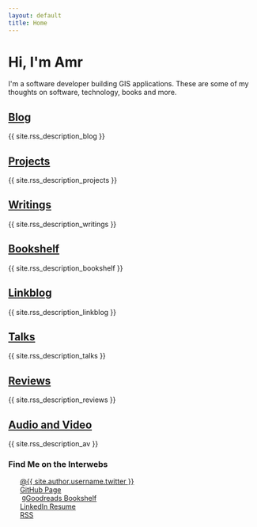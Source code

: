 ```yaml
---
layout: default
title: Home
---
```


# Hi, I'm Amr

I'm a software developer building GIS applications. These are some of my thoughts on software, technology, books and more.

## [Blog](/blog/)  
{{ site.rss_description_blog }}  

## [Projects](/projects/)  
{{ site.rss_description_projects }}  

## [Writings](/writings/)  
{{ site.rss_description_writings }}  

## [Bookshelf](/bookshelf/)  
{{ site.rss_description_bookshelf }}  

## [Linkblog](/linkblog/)  
{{ site.rss_description_linkblog }}  

## [Talks](/talks/)  
{{ site.rss_description_talks }}  

## [Reviews](/reviews/)  
{{ site.rss_description_reviews }}  

## [Audio and Video](/av/)  
{{ site.rss_description_av }}  

<!--
##[Tools](/tools/)##  
{{ site.rss_description_tools }}  

##[Bookmarks](/bookmarks/)##  
{{ site.rss_description_bookmarks }}  

##[Favorites](/favs/)##  
{{ site.rss_description_favs }}  
    -->

### Find Me on the Interwebs  
<ul style="list-style-type:none">
    <li>
        <a class="sidebar-nav-item side-nav-icon" 
   href="https://twitter.com/{{ site.author.username.twitter }}" rel="me">
            <i class="fa fa-twitter fa-lg frontPageIcons" title="twitter.com/{{ site.author.username.twitter }}"></i>@{{ site.author.username.twitter }}
        </a>
    </li>
    <li>
        <a class="sidebar-nav-item side-nav-icon"
	   href="https://github.com/{{ site.author.username.github }}" rel="me">
		    <i class="fa fa-github fa-lg frontPageIcons" title="github.com/{{ site.author.username.github }}"></i>GitHub Page
	    </a>
    </li>
    <li>
        <a class="sidebar-nav-item side-nav-icon" 
           href="http://www.goodreads.com/{{ site.author.username.goodreads }}" rel="me">
            <span style="font-family: helvetica; vertical-align: text-top;padding-left:4px;" class="fa-lg frontPageIcons" title="goodreads.com/{{ site.author.username.goodreads }}">g</span>Goodreads Bookshelf
        </a>
    </li>
    <li>
        <a class="sidebar-nav-item side-nav-icon"
   href="https://www.linkedin.com/in/{{ site.author.username.linkedin }}" rel="me">
            <i class="fa fa-linkedin-square fa-lg frontPageIcons" title="linkedin.com/{{ site.author.username.linkedin }}"></i>LinkedIn Resume
        </a>
    </li>
    <li>
        <a class="sidebar-nav-item side-nav-icon" 
           href="{{ site.rss_page }}">
            <i class="fa fa-rss-square fa-lg frontPageIcons" title="Follow via RSS"></i>RSS
        </a>
    </li>
</ul>

